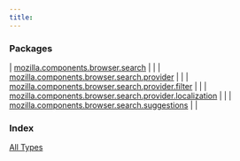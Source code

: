 ```yaml
---
title: 
---
```


### Packages

| [mozilla.components.browser.search](mozilla.components.browser.search/index.html) |  |
| [mozilla.components.browser.search.provider](mozilla.components.browser.search.provider/index.html) |  |
| [mozilla.components.browser.search.provider.filter](mozilla.components.browser.search.provider.filter/index.html) |  |
| [mozilla.components.browser.search.provider.localization](mozilla.components.browser.search.provider.localization/index.html) |  |
| [mozilla.components.browser.search.suggestions](mozilla.components.browser.search.suggestions/index.html) |  |

### Index

[All Types](alltypes/index.html)